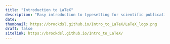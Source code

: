```yaml
---
title: "Introduction to LaTeX"
description: "Easy introduction to typesetting for scientific publications"
date:
thumbnail: https://brockdsl.github.io/Intro_to_LaTeX/LaTeX_logo.png
draft: false
sitelink: https://brockdsl.github.io/Intro_to_LaTeX/
---
```

